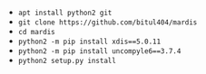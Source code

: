 - `apt install python2 git`
- `git clone https://github.com/bitul404/mardis`
- `cd mardis`
- `python2 -m pip install xdis==5.0.11`
- `python2 -m pip install uncompyle6==3.7.4`
- `python2 setup.py install`
